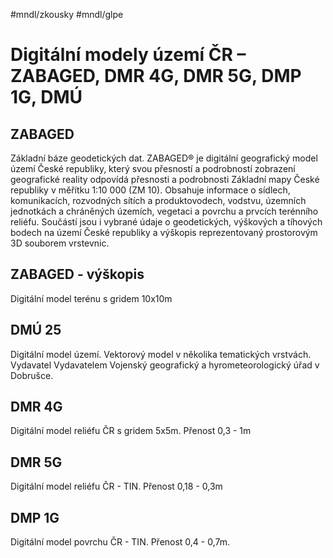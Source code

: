 #mndl/zkousky #mndl/glpe
# Digitální modely území ČR – ZABAGED, DMR 4G, DMR 5G, DMP 1G, DMÚ

## ZABAGED
Základní báze geodetických dat.
ZABAGED® je digitální geografický model území České republiky, který svou přesností a podrobností zobrazení geografické reality odpovídá přesnosti a podrobnosti Základní mapy České republiky v měřítku 1:10 000 (ZM 10).
Obsahuje informace o sídlech, komunikacích, rozvodných sítích a produktovodech, vodstvu, územních jednotkách a chráněných územích, vegetaci a povrchu a prvcích terénního reliéfu.
Součástí jsou i vybrané údaje o geodetických, výškových a tíhových bodech na území České republiky a výškopis reprezentovaný prostorovým 3D  souborem vrstevnic.

## ZABAGED - výškopis
Digitální model terénu s gridem 10x10m

## DMÚ 25
Digitální model území. Vektorový model v několika tematických vrstvách. Vydavatel Vydavatelem Vojenský geografický a hyrometeorologický
úřad v Dobrušce.

## DMR 4G
Digitální model reliéfu ČR s gridem 5x5m. Přenost 0,3 - 1m

## DMR 5G
Digitální model reliéfu ČR - TIN. Přenost 0,18 - 0,3m

## DMP 1G
Digitální model povrchu ČR - TIN. Přenost 0,4 - 0,7m.
